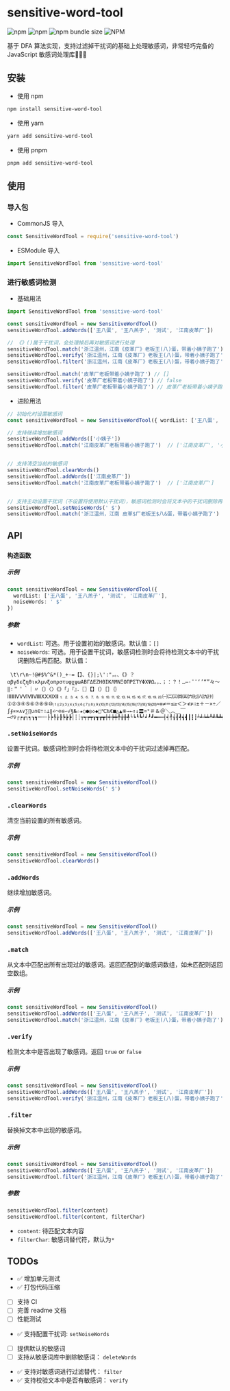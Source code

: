 # sensitive-word-tool

![npm](https://img.shields.io/npm/v/sensitive-word-tool)
![npm](https://img.shields.io/npm/dm/sensitive-word-tool)
![npm bundle size](https://img.shields.io/bundlephobia/minzip/sensitive-word-tool)
![NPM](https://img.shields.io/npm/l/sensitive-word-tool)

基于 DFA 算法实现，支持过滤掉干扰词的基础上处理敏感词，非常轻巧完备的 JavaScript 敏感词处理库🚀🚀🚀

## 安装

- 使用 npm

```sh
npm install sensitive-word-tool
```

- 使用 yarn

```sh
yarn add sensitive-word-tool
```

- 使用 pnpm

```sh
pnpm add sensitive-word-tool
```

## 使用

### 导入包

- CommonJS 导入

```js
const SensitiveWordTool = require('sensitive-word-tool')
```

- ESModule 导入

```js
import SensitiveWordTool from 'sensitive-word-tool'
```

### 进行敏感词检测

- 基础用法

```ts
import SensitiveWordTool from 'sensitive-word-tool'

const sensitiveWordTool = new SensitiveWordTool()
sensitiveWordTool.addWords(['王八蛋', '王八羔子', '测试', '江南皮革厂'])

// 《》()属于干扰词，会处理掉后再对敏感词进行处理
sensitiveWordTool.match('浙江温州，江南《皮革厂》老板王(八)蛋，带着小姨子跑了') // ['江南皮革厂', '王八蛋']
sensitiveWordTool.verify('浙江温州，江南《皮革厂》老板王(八)蛋，带着小姨子跑了') // true
sensitiveWordTool.filter('浙江温州，江南《皮革厂》老板王(八)蛋，带着小姨子跑了') // 浙江温州，**(***)老板*(*)*，带着小姨子跑了

sensitiveWordTool.match('皮革厂老板带着小姨子跑了') // []
sensitiveWordTool.verify('皮革厂老板带着小姨子跑了') // false
sensitiveWordTool.filter('皮革厂老板带着小姨子跑了') // 皮革厂老板带着小姨子跑了
```

- 进阶用法

```ts
// 初始化时设置敏感词
const sensitiveWordTool = new SensitiveWordTool({ wordList: ['王八蛋', '王八羔子', '测试', '江南皮革厂'] })

// 支持继续增加敏感词
sensitiveWordTool.addWords(['小姨子'])
sensitiveWordTool.match('江南皮革厂老板带着小姨子跑了')  // ['江南皮革厂', '小姨子']


// 支持清空当前的敏感词
sensitiveWordTool.clearWords()
sensitiveWordTool.addWords(['江南皮革厂'])
sensitiveWordTool.match('江南皮革厂老板带着小姨子跑了')  // ['江南皮革厂']


// 支持主动设置干扰词（不设置将使用默认干扰词），敏感词检测时会将文本中的干扰词删除再匹配
sensitiveWordTool.setNoiseWords(' $')
sensitiveWordTool.match('浙江温州，江南 皮革$厂老板王$八&蛋，带着小姨子跑了')  // ['江南皮革厂']
```

## API

### `构造函数`

##### 示例

```ts
const sensitiveWordTool = new SensitiveWordTool({
  wordList: ['王八蛋', '王八羔子', '测试', '江南皮革厂'],
  noiseWords: ' $'
})
```

##### 参数

- `wordList`: 可选。用于设置初始的敏感词。默认值：`[]`
- `noiseWords`: 可选。用于设置干扰词，敏感词检测时会将待检测文本中的干扰词删除后再匹配。默认值：

```
 \t\r\n~!@#$%^&*()_+-=【】、{}|;\':"，。、《》？αβγδεζηθικλμνξοπρστυφχψωΑΒΓΔΕΖΗΘΙΚΛΜΝΞΟΠΡΣΤΥΦΧΨΩ。，、；：？！…—·ˉ¨‘’“”々～‖∶＂＇｀｜〃〔〕〈〉《》「」『』．〖〗【】（）［］｛｝ⅠⅡⅢⅣⅤⅥⅦⅧⅨⅩⅪⅫ⒈⒉⒊⒋⒌⒍⒎⒏⒐⒑⒒⒓⒔⒕⒖⒗⒘⒙⒚⒛㈠㈡㈢㈣㈤㈥㈦㈧㈨㈩①②③④⑤⑥⑦⑧⑨⑩⑴⑵⑶⑷⑸⑹⑺⑻⑼⑽⑾⑿⒀⒁⒂⒃⒄⒅⒆⒇≈≡≠＝≤≥＜＞≮≯∷±＋－×÷／∫∮∝∞∧∨∑∏∪∩∈∵∴⊥∥∠⌒⊙≌∽√§№☆★○●◎◇◆□℃‰€■△▲※→←↑↓〓¤°＃＆＠＼︿＿￣―♂♀┌┍┎┐┑┒┓─┄┈├┝┞┟┠┡┢┣│┆┊┬┭┮┯┰┱┲┳┼┽┾┿╀╁╂╃└┕┖┗┘┙┚┛━┅┉┤┥┦┧┨┩┪┫┃┇┋┴┵┶┷┸┹┺┻╋╊╉╈╇╆╅╄
```

### `.setNoiseWords`

设置干扰词。敏感词检测时会将待检测文本中的干扰词过滤掉再匹配。

##### 示例

```ts
const sensitiveWordTool = new SensitiveWordTool()
sensitiveWordTool.setNoiseWords(' $')
```

### `.clearWords`

清空当前设置的所有敏感词。

##### 示例

```ts
const sensitiveWordTool = new SensitiveWordTool()
sensitiveWordTool.clearWords()
```

### `.addWords`

继续增加敏感词。

##### 示例

```ts
const sensitiveWordTool = new SensitiveWordTool()
sensitiveWordTool.addWords(['王八蛋', '王八羔子', '测试', '江南皮革厂'])
```

### `.match`

从文本中匹配出所有出现过的敏感词。返回匹配到的敏感词数组，如未匹配则返回空数组。

##### 示例

```ts
const sensitiveWordTool = new SensitiveWordTool()
sensitiveWordTool.addWords(['王八蛋', '王八羔子', '测试', '江南皮革厂'])
sensitiveWordTool.match('浙江温州，江南《皮革厂》老板王(八)蛋，带着小姨子跑了') // ['江南皮革厂', '王八蛋']
```

### `.verify`

检测文本中是否出现了敏感词。返回 `true` or `false`

##### 示例

```ts
const sensitiveWordTool = new SensitiveWordTool()
sensitiveWordTool.addWords(['王八蛋', '王八羔子', '测试', '江南皮革厂'])
sensitiveWordTool.verify('浙江温州，江南《皮革厂》老板王(八)蛋，带着小姨子跑了') // true
```

### `.filter`

替换掉文本中出现的敏感词。

##### 示例

```ts
const sensitiveWordTool = new SensitiveWordTool()
sensitiveWordTool.addWords(['王八蛋', '王八羔子', '测试', '江南皮革厂'])
sensitiveWordTool.filter('浙江温州，江南《皮革厂》老板王(八)蛋，带着小姨子跑了', '*') // 浙江温州，**《***》老板*(*)*，带着小姨子跑了
```

##### 参数

```ts
sensitiveWordTool.filter(content)
sensitiveWordTool.filter(content, filterChar)
```

- `content`: 待匹配文本内容
- `filterChar`: 敏感词替代符，默认为`*`

## TODOs

- ✅ 增加单元测试
- ✅ 打包代码压缩
- [ ] 支持 CI
- [ ] 完善 readme 文档
- [ ] 性能测试
- ✅ 支持配置干扰词: `setNoiseWords`
- [ ] 提供默认的敏感词
- [ ] 支持从敏感词库中删除敏感词： `deleteWords`
- ✅ 支持对敏感词进行过滤替代： `filter`
- ✅ 支持校验文本中是否有敏感词： `verify`
